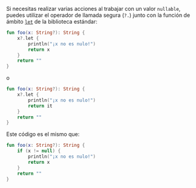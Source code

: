 Si necesitas realizar varias acciones al trabajar con un valor `nullable`, puedes utilizar el operador de llamada segura (`?.`) junto con la función de ámbito [`let`](https://kotlinlang.org/api/latest/jvm/stdlib/kotlin/let.html) de la biblioteca estándar:
```kotlin
fun foo(x: String?): String {
    x?.let {
        println("¡x no es nulo!")
        return x
    }
    return ""
}
```
o
```kotlin
fun foo(x: String?): String {
    x?.let {
        println("¡x no es nulo!")
        return it
    }
    return ""
}
```

Este código es el mismo que:
```kotlin
fun foo(x: String?): String {
    if (x != null) {
        println("¡x no es nulo!")
        return x
    }
    return ""
}
```